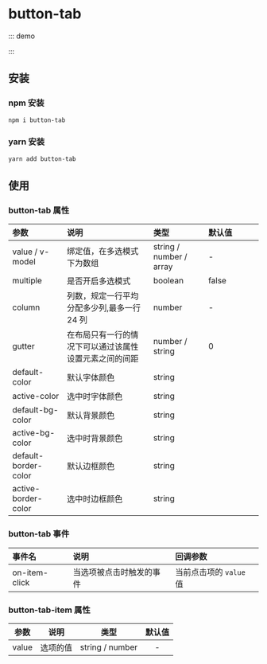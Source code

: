 # button-tab

::: demo
<template>
    <div>
        <button-tab v-model="value">
            <button-tab-item value="1">1</button-tab-item>
            <button-tab-item value="2">2</button-tab-item>
            <button-tab-item value="3">3</button-tab-item>
            <button-tab-item value="4">4</button-tab-item>
        </button-tab>
        <button-tab v-model="value" gutter="30">
            <button-tab-item value="1">1</button-tab-item>
            <button-tab-item value="2">2</button-tab-item>
            <button-tab-item value="3">3</button-tab-item>
            <button-tab-item value="4">4</button-tab-item>
        </button-tab>
        <button-tab v-model="value" :gutter="30" :column="2">
            <button-tab-item value="1">1</button-tab-item>
            <button-tab-item value="2">2</button-tab-item>
            <button-tab-item value="3">3</button-tab-item>
            <button-tab-item value="4">4</button-tab-item>
        </button-tab>
        <button-tab v-model="value1" multiple gutter="30">
            <button-tab-item value="1">1</button-tab-item>
            <button-tab-item value="2">2</button-tab-item>
            <button-tab-item value="3">3</button-tab-item>
            <button-tab-item value="4">4</button-tab-item>
        </button-tab>
        <cell label="123"></cell>
    </div>
</template>

<script>
export default {
    data(){
        return {
            value: '1',
            value1: ['1', '2'],
            selected: [],
            options: []
        }
    }
}
</script>

<style scoped>
/deep/ .button-tab .button-tab-item {
    height: 40px;
    line-height: 40px;
    font-size: 16px;
}
</style>

:::

## 安装

### npm 安装

```sh
npm i button-tab
```

### yarn 安装

```sh
yarn add button-tab
```

## 使用

### button-tab 属性

| 参数                              | 说明                                                   | 类型                    | 默认值                       |
| :-------------------------------- | :----------------------------------------------------- | :---------------------- | :--------------------------- |
| value / v-model                   | 绑定值，在多选模式下为数组                             | string / number / array | <div style="width: 70pt;"/>- |
| <copy>multiple</copy>             | 是否开启多选模式                                       | boolean                 | false                        |
| <copy>column</copy>               | 列数，规定一行平均分配多少列,最多一行 24 列            | number                  | -                            |
| <copy>gutter</copy>               | 在布局只有一行的情况下可以通过该属性设置元素之间的间距 | number / string         | 0                            |
| <copy>default-color</copy>        | 默认字体颜色                                           | string                  | <color color="#999999" />    |
| <copy>active-color</copy>         | 选中时字体颜色                                         | string                  | <color color="#FFFFFF" />    |
| <copy>default-bg-color</copy>     | 默认背景颜色                                           | string                  | <color color="#FFFFFF" />    |
| <copy>active-bg-color</copy>      | 选中时背景颜色                                         | string                  | <color color="#2482FC" />    |
| <copy>default-border-color</copy> | 默认边框颜色                                           | string                  | <color color="#2482FC" />    |
| <copy>active-border-color</copy>  | 选中时边框颜色                                         | string                  | <color color="#2482FC" />    |

### button-tab 事件

| 事件名                     | 说明                     | 回调参数                |
| :------------------------- | :----------------------- | :---------------------- |
| <copy>on-item-click</copy> | 当选项被点击时触发的事件 | 当前点击项的 `value` 值 |

### button-tab-item 属性

|        参数        |   说明   |      类型       | 默认值 |
| :----------------: | :------: | :-------------: | :----: |
| <copy>value</copy> | 选项的值 | string / number |   -    |
